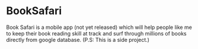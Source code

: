 # BookSafari
Book Safari is a mobile app (not yet released) which will help people like me to keep their book reading skill at track and surf through millions of books directly from google database.   (P.S: This is a side project.)
